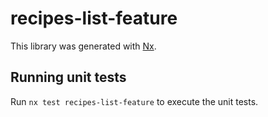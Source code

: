 # recipes-list-feature

This library was generated with [Nx](https://nx.dev).

## Running unit tests

Run `nx test recipes-list-feature` to execute the unit tests.
